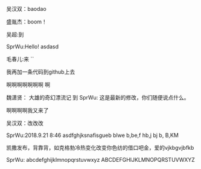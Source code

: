 

吴汉双：baodao

盛胤杰：boom！

吴超:到

SprWu:Hello!
asdasd


毛春儿:来
``

我再加一条代码到github上去

啊啊啊啊啊啊啊 啊

魏潇贤：
大雄的奇幻漂流记
到
SprWu: 这是最新的修改，你们随便说点什么。


啊啊啊啊我又来了

吴汉双：改改改

SprWu:2018.9.21 8:46
asdfghjksnafisgueb blwe b,be,f hb,j bj b, B,KM


凯撒发布，背靠背，如克格勃冷热变化改变你色纺的借口吧金，爱的vjkbgvjbfkb

 SprWu:
    abcdefghijklmnopqrstuvwxyz
    ABCDEFGHIJKLMNOPQRSTUVWXYZ






